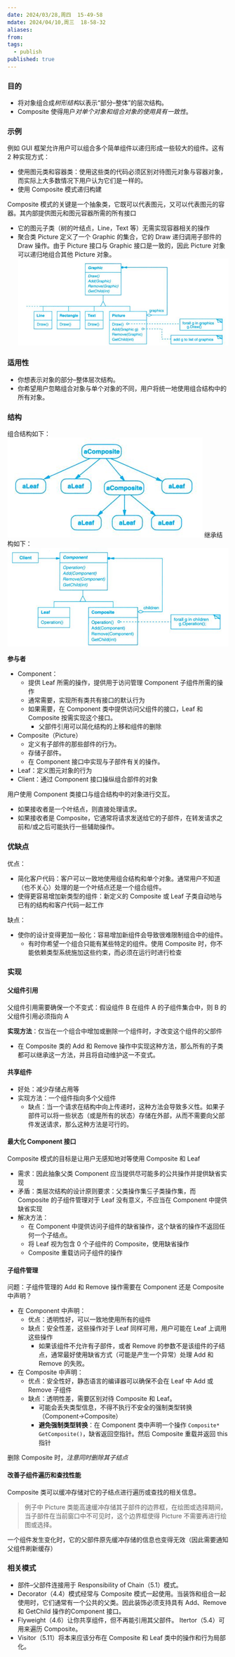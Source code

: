 ```yaml
---
date: 2024/03/28,周四  15-49-58
mdate: 2024/04/10,周三  18-58-32
aliases: 
from: 
tags:
  - publish
published: true
---
```




### 目的

- 将对象组合成*树形结构*以表示“部分–整体”的层次结构。
- Composite 使得用户*对单个对象和组合对象的使用具有一致性*。

### 示例

例如 GUI 框架允许用户可以组合多个简单组件以递归形成一些较大的组件。这有 2 种实现方式：
- 使用图元类和容器类：使用这些类的代码必须区别对待图元对象与容器对象，而实际上大多数情况下用户认为它们是一样的。
- 使用 Composite 模式递归构建

Composite 模式的关键是一个抽象类，它既可以代表图元，又可以代表图元的容器。其内部提供图元和图元容器所需的所有接口
- 它的图元子类（树的叶结点，Line，Text 等）无需实现容器相关的操作
- 聚合类 Picture 定义了一个 Graphic 的集合，它的 Draw 递归调用子部件的 Draw 操作。由于 Picture 接口与 Graphic 接口是一致的，因此 Picture 对象可以递归地组合其他 Picture 对象。
![](./assets/4.3-Composite-%E7%BB%84%E5%90%88-%E7%BB%93%E6%9E%84%E5%9E%8B%E6%A8%A1%E5%BC%8F/image-2023-09-30_09-37-45-676.png)

### 适用性

- 你想表示对象的部分–整体层次结构。
- 你希望用户忽略组合对象与单个对象的不同，用户将统一地使用组合结构中的所有对象。


### 结构

组合结构如下：
![](./assets/4.3-Composite-%E7%BB%84%E5%90%88-%E7%BB%93%E6%9E%84%E5%9E%8B%E6%A8%A1%E5%BC%8F/image-2023-09-30_09-40-59-855.png)
继承结构如下：
![](./assets/4.3-Composite-%E7%BB%84%E5%90%88-%E7%BB%93%E6%9E%84%E5%9E%8B%E6%A8%A1%E5%BC%8F/image-2023-09-30_09-40-54-198.png)

**参与者**
- Component：
	- 提供 Leaf 所需的操作，提供用于访问管理 Component 子组件所需的操作
	- 通常需要，实现所有类共有接口的默认行为
	- 如果需要，在 Component 类中提供访问父组件的接口，Leaf 和 Composite 按需实现这个接口。
		- 父部件引用可以简化结构的上移和组件的删除
- Composite（Picture）
	- 定义有子部件的那些部件的行为。
	- 存储子部件。
	- 在 Component 接口中实现与子部件有关的操作。
- Leaf：定义图元对象的行为
- Client：通过 Component 接口操纵组合部件的对象

用户使用 Component 类接口与组合结构中的对象进行交互。
- 如果接收者是一个叶结点，则直接处理请求。
- 如果接收者是 Composite，它通常将请求发送给它的子部件，在转发请求之前和/或之后可能执行一些辅助操作。


### 优缺点

优点：
- 简化客户代码：客户可以一致地使用组合结构和单个对象。通常用户不知道（也不关心）处理的是一个叶结点还是一个组合组件。
- 使得更容易增加新类型的组件：新定义的 Composite 或 Leaf 子类自动地与已有的结构和客户代码一起工作

缺点：
- 使你的设计变得更加一般化：容易增加新组件会导致很难限制组合中的组件。
	- 有时你希望一个组合只能有某些特定的组件。使用 Composite 时，你不能依赖类型系统施加这些约束，而必须在运行时进行检查


### 实现

#### 父组件引用

父组件引用需要确保一个不变式：假设组件 B 在组件 A 的子组件集合中，则 B 的父组件引用必须指向 A

**实现方法**：仅当在一个组合中增加或删除一个组件时，才改变这个组件的父部件
- 在 Composite 类的 Add 和 Remove 操作中实现这种方法，那么所有的子类都可以继承这一方法，并且将自动维护这一不变式。


#### 共享组件

- 好处：减少存储占用等
- 实现方法：一个组件指向多个父组件
	- 缺点：当一个请求在结构中向上传递时，这种方法会导致多义性。如果子部件可以将一些状态（或是所有的状态）存储在外部，从而不需要向父部件发送请求，那么这种方法是可行的。

#### 最大化 Component 接口

Composite 模式的目标是让用户无感知地对等使用 Composite 和 Leaf
- 需求：因此抽象父类 Component 应当提供尽可能多的公共操作并提供缺省实现
- 矛盾：类层次结构的设计原则要求：父类操作集⊆子类操作集，而 Composite 的子组件管理对于 Leaf 没有意义，不应当在 Component 中提供缺省实现
- 解决方法：
	- 在 Component 中提供访问子组件的缺省操作，这个缺省的操作不返回任何一个子结点。
	- 将 Leaf 视为包含 0 个子组件的 Composite，使用缺省操作
	- Composite 重载访问子组件的操作


#### 子组件管理

问题：子组件管理的 Add 和 Remove 操作需要在 Component 还是 Composite 中声明？
- 在 Component 中声明：
	- 优点：透明性好，可以一致地使用所有的组件
	- 缺点：安全性差，这些操作对于 Leaf 同样可用，用户可能在 Leaf 上调用这些操作
		- 如果该组件不允许有子部件，或者 Remove 的参数不是该组件的子结点，通常最好使用缺省方式（可能是产生一个异常）处理 Add 和 Remove 的失败。
- 在 Composite 中声明：
	- 优点：安全性好，静态语言的编译器可以确保不会在 Leaf 中 Add 或 Remove 子组件
	- 缺点：透明性差，需要区别对待 Composite 和 Leaf。
		- 可能会丢失类型信息，不得不执行不安全的强制类型转换（Component→Composite）
		- **避免强制类型转换**：在 Component 类中声明一个操作 `Composite* GetComposite()`，缺省返回空指针。然后 Composite 重载并返回 this 指针

删除 Composite 时，*注意同时删除其子结点*

#### 改善子组件遍历和查找性能

Composite 类可以缓冲存储对它的子结点进行遍历或查找的相关信息。
> 例子中 Picture 类能高速缓冲存储其子部件的边界框，在绘图或选择期间，当子部件在当前窗口中不可见时，这个边界框使得 Picture 不需要再进行绘图或选择。

一个组件发生变化时，它的父部件原先缓冲存储的信息也变得无效（因此需要通知父组件刷新缓存）


### 相关模式

- 部件–父部件连接用于 Responsibility of Chain（5.1）模式。
- Decorator（4.4）模式经常与 Composite 模式一起使用。当装饰和组合一起使用时，它们通常有一个公共的父类。因此装饰必须支持具有 Add、Remove 和 GetChild 操作的Component 接口。
- Flyweight（4.6）让你共享组件，但不再能引用其父部件。 Itertor（5.4）可用来遍历 Composite。
- Visitor（5.11）将本来应该分布在 Composite 和 Leaf 类中的操作和行为局部化。